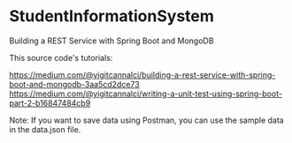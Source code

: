 # StudentInformationSystem
Building a REST Service with Spring Boot and MongoDB

This source code's tutorials: 

https://medium.com/@yigitcannalci/building-a-rest-service-with-spring-boot-and-mongodb-3aa5cd2dce73
https://medium.com/@yigitcannalci/writing-a-unit-test-using-spring-boot-part-2-b16847484cb9

Note: If you want to save data using Postman, you can use the sample data in the data.json file.

